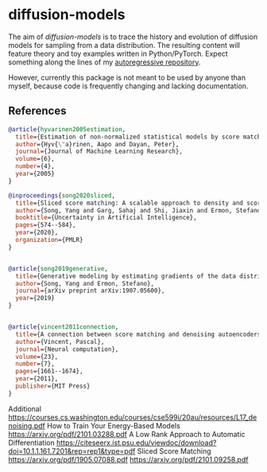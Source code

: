 # diffusion-models

The aim of *diffusion-models* is to trace the history and evolution of diffusion models for sampling from a data distribution. The resulting content will feature theory and toy examples written in Python/PyTorch. Expect something along the lines of my [autoregressive repository](https://github.com/cheind/autoregressive).

 However, currently this package is not meant to be used by anyone than myself, because code is frequently changing and lacking documentation.

## References

```bibtex
@article{hyvarinen2005estimation,
  title={Estimation of non-normalized statistical models by score matching.},
  author={Hyv{\"a}rinen, Aapo and Dayan, Peter},
  journal={Journal of Machine Learning Research},
  volume={6},
  number={4},
  year={2005}
}

@inproceedings{song2020sliced,
  title={Sliced score matching: A scalable approach to density and score estimation},
  author={Song, Yang and Garg, Sahaj and Shi, Jiaxin and Ermon, Stefano},
  booktitle={Uncertainty in Artificial Intelligence},
  pages={574--584},
  year={2020},
  organization={PMLR}
}


@article{song2019generative,
  title={Generative modeling by estimating gradients of the data distribution},
  author={Song, Yang and Ermon, Stefano},
  journal={arXiv preprint arXiv:1907.05600},
  year={2019}
}


@article{vincent2011connection,
  title={A connection between score matching and denoising autoencoders},
  author={Vincent, Pascal},
  journal={Neural computation},
  volume={23},
  number={7},
  pages={1661--1674},
  year={2011},
  publisher={MIT Press}
}

```

Additional
https://courses.cs.washington.edu/courses/cse599i/20au/resources/L17_denoising.pdf
How to Train Your Energy-Based Models
https://arxiv.org/pdf/2101.03288.pdf
A Low Rank Approach to Automatic Differentiation
https://citeseerx.ist.psu.edu/viewdoc/download?doi=10.1.1.161.7201&rep=rep1&type=pdf
Sliced Score Matching
https://arxiv.org/pdf/1905.07088.pdf
https://arxiv.org/pdf/2101.09258.pdf